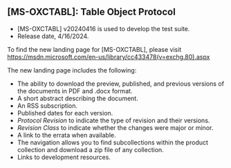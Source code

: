 ## [MS-OXCTABL]: Table Object Protocol
- [MS-OXCTABL] v20240416 is used to develop the test suite. 
- Release date, 4/16/2024.

To find the new landing page for [MS-OXCTABL], please visit https://msdn.microsoft.com/en-us/library/cc433478(v=exchg.80).aspx

The new landing page includes the following:
- The ability to download the preview, published, and previous versions of the documents in PDF and .docx format.
- A short abstract describing the document.
- An RSS subscription.
- Published dates for each version.
- *Protocol Revision* to indicate the type of revision and their versions.
- *Revision Class* to indicate whether the changes were major or minor.
- A link to the errata when available.
- The navigation allows you to find subcollections within the product collection and download a zip file of any collection.
- Links to development resources.